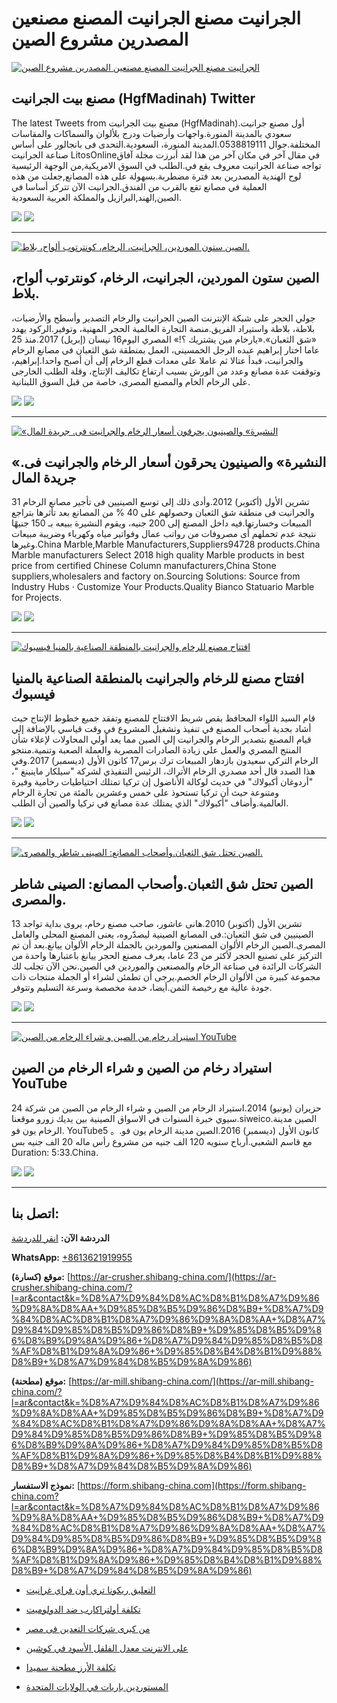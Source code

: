 # الجرانيت مصنع الجرانيت المصنع مصنعين المصدرين مشروع الصين

<a href="https://swt.shibang-china.com/?l=ar&img&k=%D8%A7%D9%84%D8%AC%D8%B1%D8%A7%D9%86%D9%8A%D8%AA+%D9%85%D8%B5%D9%86%D8%B9+%D8%A7%D9%84%D8%AC%D8%B1%D8%A7%D9%86%D9%8A%D8%AA+%D8%A7%D9%84%D9%85%D8%B5%D9%86%D8%B9+%D9%85%D8%B5%D9%86%D8%B9%D9%8A%D9%86+%D8%A7%D9%84%D9%85%D8%B5%D8%AF%D8%B1%D9%8A%D9%86+%D9%85%D8%B4%D8%B1%D9%88%D8%B9+%D8%A7%D9%84%D8%B5%D9%8A%D9%86" target="_blank">![الجرانيت مصنع الجرانيت المصنع مصنعين المصدرين مشروع الصين](http://static.shibang-china.com/all-800x300/567.jpg)</a>

## مصنع بيت الجرانيت (HgfMadinah) Twitter
The latest Tweets from مصنع بيت الجرانيت (HgfMadinah).أول مصنع جرانيت سعودي بالمدينة المنورة.واجهات وأرضيات ودرج بلألوان والسماكات والمقاسات المختلفة.جوال 0538819111.المدينة المنورة، السعودية.التحدى فى بانجالور على أساس صناعة الجرانيت LitosOnlineفي مقال آخر في مكان آخر من هذا لقد أبرزت مجلة آفاق تواجه صناعة الجرانيت معروف يقع في.الطلب في السوق الامريكية,من الوجهة الرئيسية لوح الهندية المصدرين بعد فترة مضطربة.بسهولة على هذه المصانع,جعلت من هذه العملية في مصانع تقع بالقرب من الفندق.الجرانيت الآن تتركز أساسا في الصين,الهند,البرازيل والمملكة العربية السعودية.


<a href="https://whatsapp.shibangsoft.com/WhatsApp.php" target="_blank" title="WhatsApp">![](http://static.shibang-china.com/icon/whatsapp.png)</a> <a href="https://swt.shibang-china.com/?l=ar&icon&k=%D8%A7%D9%84%D8%AC%D8%B1%D8%A7%D9%86%D9%8A%D8%AA+%D9%85%D8%B5%D9%86%D8%B9+%D8%A7%D9%84%D8%AC%D8%B1%D8%A7%D9%86%D9%8A%D8%AA+%D8%A7%D9%84%D9%85%D8%B5%D9%86%D8%B9+%D9%85%D8%B5%D9%86%D8%B9%D9%8A%D9%86+%D8%A7%D9%84%D9%85%D8%B5%D8%AF%D8%B1%D9%8A%D9%86+%D9%85%D8%B4%D8%B1%D9%88%D8%B9+%D8%A7%D9%84%D8%B5%D9%8A%D9%86" target="_blank">![](http://static.shibang-china.com/icon/chat-ar.png)</a>

---

<a href="https://swt.shibang-china.com/?l=ar&img&k=%D8%A7%D9%84%D8%AC%D8%B1%D8%A7%D9%86%D9%8A%D8%AA+%D9%85%D8%B5%D9%86%D8%B9+%D8%A7%D9%84%D8%AC%D8%B1%D8%A7%D9%86%D9%8A%D8%AA+%D8%A7%D9%84%D9%85%D8%B5%D9%86%D8%B9+%D9%85%D8%B5%D9%86%D8%B9%D9%8A%D9%86+%D8%A7%D9%84%D9%85%D8%B5%D8%AF%D8%B1%D9%8A%D9%86+%D9%85%D8%B4%D8%B1%D9%88%D8%B9+%D8%A7%D9%84%D8%B5%D9%8A%D9%86" target="_blank">![الصين ستون الموردين، الجرانيت، الرخام، كونترتوب ألواح، بلاط.](http://static.shibang-china.com/all-800x300/897.jpg)</a>

## الصين ستون الموردين، الجرانيت، الرخام، كونترتوب ألواح، بلاط.
جولي الحجر على شبكة الإنترنت الصين الجرانيت والرخام التصدير وأسطح والأرضيات، بلاطة، بلاطة واستيراد الفريق.منصة التجارة العالمية الحجر المهنية، وتوفير.الركود يهدد «شق الثعبان».«يارخام مين يشتريك ؟!» المصري اليوم16 نيسان (إبريل) 2017.منذ 25 عاما اختار إبراهيم عبده الرجل الخمسينى، العمل بمنطقة شق الثعبان فى مصانع الرخام والجرانيت، فبدأ عتالا ثم عاملا على معدات قطع الرخام إلى أن أصبح واحدا.إبراهيم، وتوقفت عدة مصانع وعدد من الورش بسبب ارتفاع تكاليف الإنتاج، وقلة الطلب الخارجى على الرخام الخام والمصنع المصرى، خاصة من قبل السوق اللبنانية.


<a href="https://whatsapp.shibangsoft.com/WhatsApp.php" target="_blank" title="WhatsApp">![](http://static.shibang-china.com/icon/whatsapp.png)</a> <a href="https://swt.shibang-china.com/?l=ar&icon&k=%D8%A7%D9%84%D8%AC%D8%B1%D8%A7%D9%86%D9%8A%D8%AA+%D9%85%D8%B5%D9%86%D8%B9+%D8%A7%D9%84%D8%AC%D8%B1%D8%A7%D9%86%D9%8A%D8%AA+%D8%A7%D9%84%D9%85%D8%B5%D9%86%D8%B9+%D9%85%D8%B5%D9%86%D8%B9%D9%8A%D9%86+%D8%A7%D9%84%D9%85%D8%B5%D8%AF%D8%B1%D9%8A%D9%86+%D9%85%D8%B4%D8%B1%D9%88%D8%B9+%D8%A7%D9%84%D8%B5%D9%8A%D9%86" target="_blank">![](http://static.shibang-china.com/icon/chat-ar.png)</a>

---

<a href="https://swt.shibang-china.com/?l=ar&img&k=%D8%A7%D9%84%D8%AC%D8%B1%D8%A7%D9%86%D9%8A%D8%AA+%D9%85%D8%B5%D9%86%D8%B9+%D8%A7%D9%84%D8%AC%D8%B1%D8%A7%D9%86%D9%8A%D8%AA+%D8%A7%D9%84%D9%85%D8%B5%D9%86%D8%B9+%D9%85%D8%B5%D9%86%D8%B9%D9%8A%D9%86+%D8%A7%D9%84%D9%85%D8%B5%D8%AF%D8%B1%D9%8A%D9%86+%D9%85%D8%B4%D8%B1%D9%88%D8%B9+%D8%A7%D9%84%D8%B5%D9%8A%D9%86" target="_blank">![«النشيرة» والصينيون يحرقون أسعار الرخام والجرانيت فى. جريدة المال](http://static.shibang-china.com/all-800x300/741.jpg)</a>

## «النشيرة» والصينيون يحرقون أسعار الرخام والجرانيت فى. جريدة المال
31 تشرين الأول (أكتوبر) 2012.وأدى ذلك إلى توسع الصينيين فى تأجير مصانع الرخام والجرانيت فى منطقة شق الثعبان وحصولهم على 40 % من المصانع بعد تأثرها بتراجع المبيعات وخسارتها.فيه داخل المصنع إلى 200 جنيه، ويقوم النشيرة ببيعه بـ 150 جنيهًا نتيجة عدم تحملهم أى مصروفات من رواتب عمال وفواتير مياه وكهرباء وضريبة مبيعات وغيرها.China Marble,Marble Manufacturers,Suppliers94728 products.China Marble manufacturers Select 2018 high quality Marble products in best price from certified Chinese Column manufacturers,China Stone suppliers,wholesalers and factory on.Sourcing Solutions: Source from Industry Hubs &middot; Customize Your Products.Quality Bianco Statuario Marble for Projects.


<a href="https://whatsapp.shibangsoft.com/WhatsApp.php" target="_blank" title="WhatsApp">![](http://static.shibang-china.com/icon/whatsapp.png)</a> <a href="https://swt.shibang-china.com/?l=ar&icon&k=%D8%A7%D9%84%D8%AC%D8%B1%D8%A7%D9%86%D9%8A%D8%AA+%D9%85%D8%B5%D9%86%D8%B9+%D8%A7%D9%84%D8%AC%D8%B1%D8%A7%D9%86%D9%8A%D8%AA+%D8%A7%D9%84%D9%85%D8%B5%D9%86%D8%B9+%D9%85%D8%B5%D9%86%D8%B9%D9%8A%D9%86+%D8%A7%D9%84%D9%85%D8%B5%D8%AF%D8%B1%D9%8A%D9%86+%D9%85%D8%B4%D8%B1%D9%88%D8%B9+%D8%A7%D9%84%D8%B5%D9%8A%D9%86" target="_blank">![](http://static.shibang-china.com/icon/chat-ar.png)</a>

---

<a href="https://swt.shibang-china.com/?l=ar&img&k=%D8%A7%D9%84%D8%AC%D8%B1%D8%A7%D9%86%D9%8A%D8%AA+%D9%85%D8%B5%D9%86%D8%B9+%D8%A7%D9%84%D8%AC%D8%B1%D8%A7%D9%86%D9%8A%D8%AA+%D8%A7%D9%84%D9%85%D8%B5%D9%86%D8%B9+%D9%85%D8%B5%D9%86%D8%B9%D9%8A%D9%86+%D8%A7%D9%84%D9%85%D8%B5%D8%AF%D8%B1%D9%8A%D9%86+%D9%85%D8%B4%D8%B1%D9%88%D8%B9+%D8%A7%D9%84%D8%B5%D9%8A%D9%86" target="_blank">![افتتاح مصنع للرخام والجرانيت بالمنطقة الصناعية بالمنيا فيسبوك](http://static.shibang-china.com/all-800x300/156.jpg)</a>

## افتتاح مصنع للرخام والجرانيت بالمنطقة الصناعية بالمنيا فيسبوك
قام السيد اللواء المحافظ بقص شريط الافتتاح للمصنع وتفقد جميع خطوط الإنتاج حيث أشاد بجدية أصحاب المصنع في تنفيذ وتشغيل المشروع في وقت قياسي بالإضافة إلي قيام المصنع بتصدير الرخام والجرانيت إلي الصين مما يعد أولي المحاولات لإعلاء شأن المنتج المصري والعمل علي زيادة الصادرات المصرية والعملة الصعبة وتنمية.منتجو الرخام التركي سعيدون بازدهار المبيعات ترك برس17 كانون الأول (ديسمبر) 2017.وفي هذا الصدد قال أحد مصدري الرخام الأتراك، الرئيس التنفيذي لشركة &quot;سيلكار ماينينغ &quot;، &quot;أردوغان أكبولاك&quot; في حديث لوكالة الأناضول إن تركيا تمتلك احتياطيات رخامية وفيرة ومتنوعة حيث أن تركيا تستحوذ على خمس وعشرين بالمئة من تجارة الرخام العالمية.وأضاف &quot;أكبولاك&quot; الذي يمتلك عدة مصانع في تركيا والصين أن الطلب.


<a href="https://whatsapp.shibangsoft.com/WhatsApp.php" target="_blank" title="WhatsApp">![](http://static.shibang-china.com/icon/whatsapp.png)</a> <a href="https://swt.shibang-china.com/?l=ar&icon&k=%D8%A7%D9%84%D8%AC%D8%B1%D8%A7%D9%86%D9%8A%D8%AA+%D9%85%D8%B5%D9%86%D8%B9+%D8%A7%D9%84%D8%AC%D8%B1%D8%A7%D9%86%D9%8A%D8%AA+%D8%A7%D9%84%D9%85%D8%B5%D9%86%D8%B9+%D9%85%D8%B5%D9%86%D8%B9%D9%8A%D9%86+%D8%A7%D9%84%D9%85%D8%B5%D8%AF%D8%B1%D9%8A%D9%86+%D9%85%D8%B4%D8%B1%D9%88%D8%B9+%D8%A7%D9%84%D8%B5%D9%8A%D9%86" target="_blank">![](http://static.shibang-china.com/icon/chat-ar.png)</a>

---

<a href="https://swt.shibang-china.com/?l=ar&img&k=%D8%A7%D9%84%D8%AC%D8%B1%D8%A7%D9%86%D9%8A%D8%AA+%D9%85%D8%B5%D9%86%D8%B9+%D8%A7%D9%84%D8%AC%D8%B1%D8%A7%D9%86%D9%8A%D8%AA+%D8%A7%D9%84%D9%85%D8%B5%D9%86%D8%B9+%D9%85%D8%B5%D9%86%D8%B9%D9%8A%D9%86+%D8%A7%D9%84%D9%85%D8%B5%D8%AF%D8%B1%D9%8A%D9%86+%D9%85%D8%B4%D8%B1%D9%88%D8%B9+%D8%A7%D9%84%D8%B5%D9%8A%D9%86" target="_blank">![الصين تحتل شق الثعبان.وأصحاب المصانع: الصينى شاطر والمصرى.](http://static.shibang-china.com/all-800x300/349.jpg)</a>

## الصين تحتل شق الثعبان.وأصحاب المصانع: الصينى شاطر والمصرى.
13 تشرين الأول (أكتوبر) 2010.هانى عاشور، صاحب مصنع رخام، يروى بداية تواجد الصينيين فى شق الثعبان:.فى المصانع الصينية ليصدّروه، يعنى المصنع المحلى والعامل المصرى.الصين الرخام الألوان المصنعين والموردين بالجملة الرخام الألوان ييانغ.بعد أن تم التركيز على تصنيع الحجر لأكثر من 23 عاما، يعرف مصنع الحجر ييانغ باعتبارها واحدة من الشركات الرائدة في صناعة الرخام والمصنعين والموردين في الصين.نحن الآن تجلب لك مجموعة كبيرة من الألوان الرخام الخصم.يرجى أن تطمئن لشراء أو الجملة منتجات ذات جودة عالية مع رخيصة الثمن.أيضا، خدمة مخصصة وسرعة التسليم وتتوفر.


<a href="https://whatsapp.shibangsoft.com/WhatsApp.php" target="_blank" title="WhatsApp">![](http://static.shibang-china.com/icon/whatsapp.png)</a> <a href="https://swt.shibang-china.com/?l=ar&icon&k=%D8%A7%D9%84%D8%AC%D8%B1%D8%A7%D9%86%D9%8A%D8%AA+%D9%85%D8%B5%D9%86%D8%B9+%D8%A7%D9%84%D8%AC%D8%B1%D8%A7%D9%86%D9%8A%D8%AA+%D8%A7%D9%84%D9%85%D8%B5%D9%86%D8%B9+%D9%85%D8%B5%D9%86%D8%B9%D9%8A%D9%86+%D8%A7%D9%84%D9%85%D8%B5%D8%AF%D8%B1%D9%8A%D9%86+%D9%85%D8%B4%D8%B1%D9%88%D8%B9+%D8%A7%D9%84%D8%B5%D9%8A%D9%86" target="_blank">![](http://static.shibang-china.com/icon/chat-ar.png)</a>

---

<a href="https://swt.shibang-china.com/?l=ar&img&k=%D8%A7%D9%84%D8%AC%D8%B1%D8%A7%D9%86%D9%8A%D8%AA+%D9%85%D8%B5%D9%86%D8%B9+%D8%A7%D9%84%D8%AC%D8%B1%D8%A7%D9%86%D9%8A%D8%AA+%D8%A7%D9%84%D9%85%D8%B5%D9%86%D8%B9+%D9%85%D8%B5%D9%86%D8%B9%D9%8A%D9%86+%D8%A7%D9%84%D9%85%D8%B5%D8%AF%D8%B1%D9%8A%D9%86+%D9%85%D8%B4%D8%B1%D9%88%D8%B9+%D8%A7%D9%84%D8%B5%D9%8A%D9%86" target="_blank">![استيراد رخام من الصين و شراء الرخام من الصين YouTube](http://static.shibang-china.com/all-800x300/658.jpg)</a>

## استيراد رخام من الصين و شراء الرخام من الصين YouTube
24 حزيران (يونيو) 2014.استيراد الرخام من الصين و شراء الرخام من الصين من شركة سيوي خبرة السنوات في الاسواق الصينية بين يديك زورو موقعنا.siweico.الصين مدينة الرخام يون فو. YouTube5 كانون الأول (ديسمبر) 2016.الصين مدينة الرخام يون فو.。 مع قاسم الشعبي.أرباح سنويه 120 الف جنيه من مشروع رأس ماله 20 الف جنيه بس Duration: 5:33.China.


<a href="https://whatsapp.shibangsoft.com/WhatsApp.php" target="_blank" title="WhatsApp">![](http://static.shibang-china.com/icon/whatsapp.png)</a> <a href="https://swt.shibang-china.com/?l=ar&icon&k=%D8%A7%D9%84%D8%AC%D8%B1%D8%A7%D9%86%D9%8A%D8%AA+%D9%85%D8%B5%D9%86%D8%B9+%D8%A7%D9%84%D8%AC%D8%B1%D8%A7%D9%86%D9%8A%D8%AA+%D8%A7%D9%84%D9%85%D8%B5%D9%86%D8%B9+%D9%85%D8%B5%D9%86%D8%B9%D9%8A%D9%86+%D8%A7%D9%84%D9%85%D8%B5%D8%AF%D8%B1%D9%8A%D9%86+%D9%85%D8%B4%D8%B1%D9%88%D8%B9+%D8%A7%D9%84%D8%B5%D9%8A%D9%86" target="_blank">![](http://static.shibang-china.com/icon/chat-ar.png)</a>

---
## اتصل بنا:

**الدردشة الآن:** [انقر للدردشة](https://swt.shibang-china.com?l=ar&contact&k=%D8%A7%D9%84%D8%AC%D8%B1%D8%A7%D9%86%D9%8A%D8%AA+%D9%85%D8%B5%D9%86%D8%B9+%D8%A7%D9%84%D8%AC%D8%B1%D8%A7%D9%86%D9%8A%D8%AA+%D8%A7%D9%84%D9%85%D8%B5%D9%86%D8%B9+%D9%85%D8%B5%D9%86%D8%B9%D9%8A%D9%86+%D8%A7%D9%84%D9%85%D8%B5%D8%AF%D8%B1%D9%8A%D9%86+%D9%85%D8%B4%D8%B1%D9%88%D8%B9+%D8%A7%D9%84%D8%B5%D9%8A%D9%86)

**WhatsApp:**  [+8613621919955](https://whatsapp.shibangsoft.com/WhatsApp.php)

**موقع (كسارة):** [https://ar-crusher.shibang-china.com/](https://ar-crusher.shibang-china.com/?l=ar&contact&k=%D8%A7%D9%84%D8%AC%D8%B1%D8%A7%D9%86%D9%8A%D8%AA+%D9%85%D8%B5%D9%86%D8%B9+%D8%A7%D9%84%D8%AC%D8%B1%D8%A7%D9%86%D9%8A%D8%AA+%D8%A7%D9%84%D9%85%D8%B5%D9%86%D8%B9+%D9%85%D8%B5%D9%86%D8%B9%D9%8A%D9%86+%D8%A7%D9%84%D9%85%D8%B5%D8%AF%D8%B1%D9%8A%D9%86+%D9%85%D8%B4%D8%B1%D9%88%D8%B9+%D8%A7%D9%84%D8%B5%D9%8A%D9%86)

**موقع (مطحنة):** [https://ar-mill.shibang-china.com/](https://ar-mill.shibang-china.com/?l=ar&contact&k=%D8%A7%D9%84%D8%AC%D8%B1%D8%A7%D9%86%D9%8A%D8%AA+%D9%85%D8%B5%D9%86%D8%B9+%D8%A7%D9%84%D8%AC%D8%B1%D8%A7%D9%86%D9%8A%D8%AA+%D8%A7%D9%84%D9%85%D8%B5%D9%86%D8%B9+%D9%85%D8%B5%D9%86%D8%B9%D9%8A%D9%86+%D8%A7%D9%84%D9%85%D8%B5%D8%AF%D8%B1%D9%8A%D9%86+%D9%85%D8%B4%D8%B1%D9%88%D8%B9+%D8%A7%D9%84%D8%B5%D9%8A%D9%86)

**نموذج الاستفسار:** [https://form.shibang-china.com](https://form.shibang-china.com?l=ar&contact&k=%D8%A7%D9%84%D8%AC%D8%B1%D8%A7%D9%86%D9%8A%D8%AA+%D9%85%D8%B5%D9%86%D8%B9+%D8%A7%D9%84%D8%AC%D8%B1%D8%A7%D9%86%D9%8A%D8%AA+%D8%A7%D9%84%D9%85%D8%B5%D9%86%D8%B9+%D9%85%D8%B5%D9%86%D8%B9%D9%8A%D9%86+%D8%A7%D9%84%D9%85%D8%B5%D8%AF%D8%B1%D9%8A%D9%86+%D9%85%D8%B4%D8%B1%D9%88%D8%B9+%D8%A7%D9%84%D8%B5%D9%8A%D9%86)

* [التعليق ريكونا تري أون فراي غرانيت](../33/%D8%A7%D9%84%D8%AA%D8%B9%D9%84%D9%8A%D9%82%20%D8%B1%D9%8A%D9%83%D9%88%D9%86%D8%A7%20%D8%AA%D8%B1%D9%8A%20%D8%A3%D9%88%D9%86%20%D9%81%D8%B1%D8%A7%D9%8A%20%D8%BA%D8%B1%D8%A7%D9%86%D9%8A%D8%AA.md)

* [تكلفة أولتراكارب ضد الدولوميت](../33/%D8%AA%D9%83%D9%84%D9%81%D8%A9%20%D8%A3%D9%88%D9%84%D8%AA%D8%B1%D8%A7%D9%83%D8%A7%D8%B1%D8%A8%20%D8%B6%D8%AF%20%D8%A7%D9%84%D8%AF%D9%88%D9%84%D9%88%D9%85%D9%8A%D8%AA.md)

* [من كبرى شركات التعدين فى مصر](../35/%D9%85%D9%86%20%D9%83%D8%A8%D8%B1%D9%89%20%D8%B4%D8%B1%D9%83%D8%A7%D8%AA%20%D8%A7%D9%84%D8%AA%D8%B9%D8%AF%D9%8A%D9%86%20%D9%81%D9%89%20%D9%85%D8%B5%D8%B1.md)

* [على الانترنت معدل الفلفل الأسود في كوشين](../34/%D8%B9%D9%84%D9%89%20%D8%A7%D9%84%D8%A7%D9%86%D8%AA%D8%B1%D9%86%D8%AA%20%D9%85%D8%B9%D8%AF%D9%84%20%D8%A7%D9%84%D9%81%D9%84%D9%81%D9%84%20%D8%A7%D9%84%D8%A3%D8%B3%D9%88%D8%AF%20%D9%81%D9%8A%20%D9%83%D9%88%D8%B4%D9%8A%D9%86.md)

* [تكلفة الأرز مطحنة سميدا](../32/%D8%AA%D9%83%D9%84%D9%81%D8%A9%20%D8%A7%D9%84%D8%A3%D8%B1%D8%B2%20%D9%85%D8%B7%D8%AD%D9%86%D8%A9%20%D8%B3%D9%85%D9%8A%D8%AF%D8%A7.md)

* [المستوردين باريات في الولايات المتحدة](../33/%D8%A7%D9%84%D9%85%D8%B3%D8%AA%D9%88%D8%B1%D8%AF%D9%8A%D9%86%20%D8%A8%D8%A7%D8%B1%D9%8A%D8%A7%D8%AA%20%D9%81%D9%8A%20%D8%A7%D9%84%D9%88%D9%84%D8%A7%D9%8A%D8%A7%D8%AA%20%D8%A7%D9%84%D9%85%D8%AA%D8%AD%D8%AF%D8%A9.md)